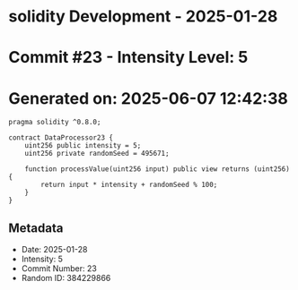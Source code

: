 ﻿# solidity Development - 2025-01-28
# Commit #23 - Intensity Level: 5
# Generated on: 2025-06-07 12:42:38
```solidity
pragma solidity ^0.8.0;

contract DataProcessor23 {
    uint256 public intensity = 5;
    uint256 private randomSeed = 495671;

    function processValue(uint256 input) public view returns (uint256) {
        return input * intensity + randomSeed % 100;
    }
}
```
## Metadata
- Date: 2025-01-28
- Intensity: 5
- Commit Number: 23
- Random ID: 384229866
